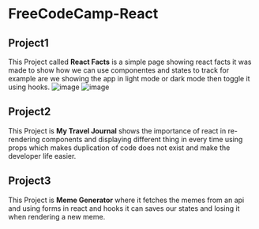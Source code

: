 # FreeCodeCamp-React
## Project1
This Project called **React Facts** is a simple page showing react facts it was made to show how we can use componentes and states to track for example are we showing the app in light mode or dark mode then toggle it using hooks.
![image](https://github.com/mustafaaosamaa/FreeCodeCamp-React/assets/106090931/7385b9f1-f99b-45e2-bb2b-46ca0439e7b7)
![image](https://github.com/mustafaaosamaa/FreeCodeCamp-React/assets/106090931/bd63756f-b5b7-4f89-8c25-0df846997241)

## Project2
This Project is **My Travel Journal** shows the importance of react in re-rendering components and displaying different thing in every time using props which makes duplication of code does not exist and make the developer life easier.
## Project3
This Project is **Meme Generator** where it fetches the memes from an api and using forms in react and hooks it can saves our states and losing it when rendering a new meme.
